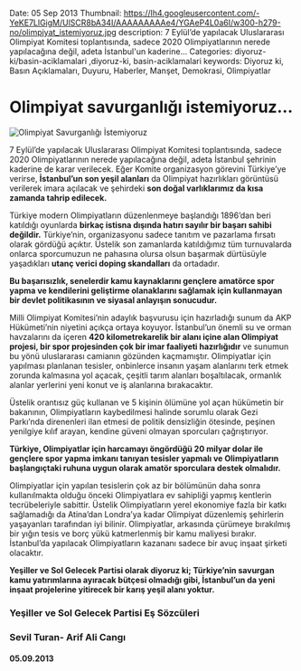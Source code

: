 Date: 05 Sep 2013
Thumbnail: https://lh4.googleusercontent.com/-YeKE7LlGigM/UlSCR8bA34I/AAAAAAAAAe4/YGAeP4L0a6I/w300-h279-no/olimpiyat_istemiyoruz.jpg
description: 7 Eylül’de yapılacak Uluslararası Olimpiyat Komitesi toplantısında, sadece 2020 Olimpiyatlarının nerede yapılacağına değil, adeta İstanbul'un kaderine... 
Categories: diyoruz-ki/basin-aciklamalari ,diyoruz-ki, basin-aciklamalari
keywords: Diyoruz ki, Basın Açıklamaları, Duyuru, Haberler, Manşet, Demokrasi, Olimpiyatlar

# Olimpiyat savurganlığı istemiyoruz…

![Olimpiyat Savurganlığı İstemiyoruz](https://lh4.googleusercontent.com/-YeKE7LlGigM/UlSCR8bA34I/AAAAAAAAAe4/YGAeP4L0a6I/w300-h279-no/olimpiyat_istemiyoruz.jpg)

7 Eylül’de yapılacak Uluslararası Olimpiyat Komitesi toplantısında, sadece 2020 Olimpiyatlarının nerede yapılacağına değil, adeta İstanbul şehrinin kaderine de karar verilecek. Eğer Komite organizasyon görevini Türkiye’ye verirse, **İstanbul’un son yeşil alanları** da Olimpiyat hazırlıkları görüntüsü verilerek imara açılacak ve şehirdeki **son doğal varlıklarımız da kısa zamanda tahrip edilecek.**

Türkiye modern Olimpiyatların düzenlenmeye başlandığı 1896’dan beri katıldığı oyunlarda **birkaç istisna dışında hatırı sayılır bir başarı sahibi değildir.** Türkiye’nin, organizasyonu sadece tanıtım ve pazarlama fırsatı olarak gördüğü açıktır. Üstelik son zamanlarda katıldığımız tüm turnuvalarda onlarca sporcumuzun ne pahasına olursa olsun başarmak dürtüsüyle yaşadıkları **utanç verici doping skandalları** da ortadadır.

**Bu başarısızlık, senelerdir kamu kaynaklarını gençlere amatörce spor yapma ve kendilerini geliştirme olanaklarını sağlamak için kullanmayan bir devlet politikasının ve siyasal anlayışın sonucudur.**

Milli Olimpiyat Komitesi’nin adaylık başvurusu için hazırladığı sunum da AKP Hükümeti’nin niyetini açıkça ortaya koyuyor. İstanbul’un önemli su ve orman havzalarını da içeren **420 kilometrekarelik bir alanı içine alan Olimpiyat projesi, bir spor projesinden çok bir imar faaliyeti hazırlığıdır** ve sunumun bu yönü uluslararası camianın gözünden kaçmamıştır. Olimpiyatlar için yapılması planlanan tesisler, onbinlerce insanın yaşam alanlarını terk etmek zorunda kalmasına yol açacak, çeşitli tarım alanları boşaltılacak, ormanlık alanlar yerlerini yeni konut ve iş alanlarına bırakacaktır.

Üstelik orantısız güç kullanan ve 5 kişinin ölümüne yol açan hükümetin bir bakanının, Olimpiyatların kaybedilmesi halinde sorumlu olarak Gezi Parkı’nda direnenleri ilan etmesi de politik densizliğin ötesinde, peşinen yenilgiye kılıf arayan, kendine güveni olmayan sporcuları çağrıştırıyor.

**Türkiye, Olimpiyatlar için harcamayı öngördüğü 20 milyar dolar ile gençlere spor yapma imkanı tanıyan tesisler yapmalı ve Olimpiyatların başlangıçtaki ruhuna uygun olarak amatör sporculara destek olmalıdır.**

Olimpiyatlar için yapılan tesislerin çok az bir bölümünün daha sonra kullanılmakta olduğu önceki Olimpiyatlara ev sahipliği yapmış kentlerin tecrübeleriyle sabittir. Üstelik Olimpiyatların yerel ekonomiye fazla bir katkı sağlamadığı da Atina’dan Londra’ya kadar Olimpiyat düzenlemiş şehirlerin yaşayanları tarafından iyi bilinir. Olimpiyatlar, arkasında çürümeye bırakılmış bir yığın tesis ve borç yükü katmerlenmiş bir kamu maliyesi bırakır. İstanbul’da yapılacak Olimpiyatların kazananı sadece bir avuç inşaat şirketi olacaktır.

**Yeşiller ve Sol Gelecek Partisi olarak diyoruz ki; Türkiye’nin savurgan kamu yatırımlarına ayıracak bütçesi olmadığı gibi, İstanbul’un da yeni inşaat projelerine yitirecek bir karış yeşil alanı yoktur.**


### Yeşiller ve Sol Gelecek Partisi Eş Sözcüleri
### Sevil Turan- Arif Ali Cangı
#### 05.09.2013

